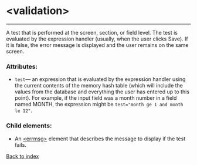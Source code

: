 # \<validation>

---

A test that is performed at the screen, section, or field level. The test is evaluated by the expression handler (usually, when the user clicks Save). If it is false, the error message is displayed and the user remains on the same screen.

### Attributes:
* `test`&mdash; an expression that is evaluated by the expression handler using the current contents of the memory hash table (which will include the values from the database and everything the user has entered up to this point). For example, if the input field was a month number in a field named MONTH, the expression might be `test="month ge 1 and month le 12"`.

### Child elements:
* An [\<errmsg>](./errmsg.md) element that describes the message to display if the test fails.

[Back to index](./README.md)
